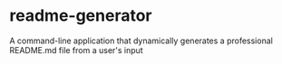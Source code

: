 # readme-generator
A command-line application that dynamically generates a professional README.md file from a user's input
